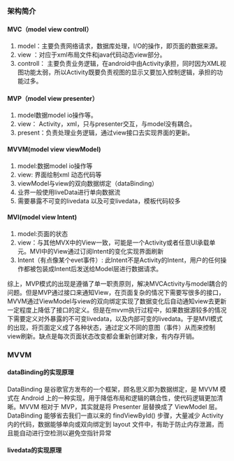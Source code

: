 ### 架构简介
#### MVC（model view controll）
1. model：主要负责网络请求，数据库处理，I/O的操作，即页面的数据来源。
2. view ：对应于xml布局文件和java代码动态view部分。
3. controll： 主要负责业务逻辑，在android中由Activity承担，同时因为XML视图功能太弱，所以Activity既要负责视图的显示又要加入控制逻辑，承担的功能过多。

#### MVP（model view presenter）
1. model数据model io操作等。
2. view： Activity，xml，只与presenter交互，与model没有耦合。
3. present：负责处理业务逻辑，通过view接口去实现界面的更新。

#### MVVM(model view viewModel)
1. model:数据model io操作等
2. view: 界面绘制xml 动态代码等
3. viewModel与view的双向数据绑定（dataBinding）
4. 业界一般使用liveData进行单向数据流
5. 需要暴露不可变的livedata 以及可变livedata，模板代码较多

#### MVI(model view Intent)
1. model:页面的状态
2. view：与其他MVX中的View一致，可能是一个Activity或者任意UI承载单元。MVI中的View通过订阅Intent的变化实现界面刷新
3. Intent（有点像某个evet事件）: 此Intent不是Activity的Intent，用户的任何操作都被包装成Intent后发送给Model层进行数据请求。


综上，MVP模式的出现是遵循了单一职责原则，解决MVCActivity与model耦合的问题。但是MVP通过接口来通知View，在页面复杂的情况下需要写很多的接口，MVVM通过ViewModel与view的双向绑定实现了数据变化后自动通知view去更新一定程度上降低了接口的定义。但是在mvvm执行过程中，如果数据源较多的情况下需要定义对外暴露的不可变livedata，以及内部可变的livedata。于是MVI模式的出现，将页面定义成了各种状态，通过定义不同的意图（事件）从而来控制view刷新。缺点是每次页面状态改变都会重新创建对象，有内存开销。

### MVVM
#### dataBinding的实现原理
DataBinding 是谷歌官方发布的一个框架，顾名思义即为数据绑定，是 MVVM 模式在 Android 上的一种实现，用于降低布局和逻辑的耦合性，使代码逻辑更加清晰。MVVM 相对于 MVP，其实就是将 Presenter 层替换成了 ViewModel 层。DataBinding 能够省去我们一直以来的 findViewById() 步骤，大量减少 Activity 内的代码，数据能够单向或双向绑定到 layout 文件中，有助于防止内存泄漏，而且能自动进行空检测以避免空指针异常


#### livedata的实现原理